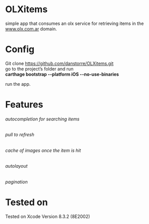 # OLXitems
simple app that consumes an olx service for retrieving items in the www.olx.com.ar domain.

# Config
Git clone https://github.com/danstorre/OLXitems.git <br />
go to the project’s folder and run <br />
	**carthage bootstrap --platform iOS --no-use-binaries** <br />

run the app.<br />

# Features

###### autocompletion for searching items<br />
###### pull to refresh<br />
###### cache of images once the item is hit<br />
###### autolayout<br />
###### pagination<br />

# Tested on
Tested on Xcode Version 8.3.2 (8E2002)

